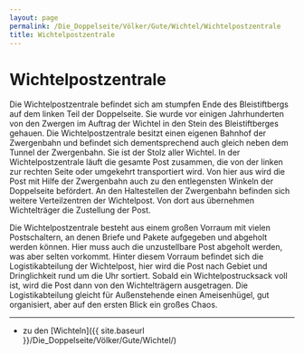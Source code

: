 ```yaml
---
layout: page
permalink: /Die_Doppelseite/Völker/Gute/Wichtel/Wichtelpostzentrale
title: Wichtelpostzentrale
---
```


# Wichtelpostzentrale

Die Wichtelpostzentrale befindet sich am stumpfen Ende des Bleistiftbergs auf dem linken Teil der Doppelseite. Sie wurde vor einigen Jahrhunderten von den Zwergen im Auftrag der Wichtel in den Stein des Bleistiftberges gehauen. Die Wichtelpostzentrale besitzt einen eigenen Bahnhof der Zwergenbahn und befindet sich dementsprechend auch gleich neben dem Tunnel der Zwergenbahn. Sie ist der Stolz aller Wichtel. In der Wichtelpostzentrale läuft die gesamte Post zusammen, die von der linken zur rechten Seite oder umgekehrt transportiert wird. Von hier aus wird die Post mit Hilfe der Zwergenbahn auch zu den entlegensten Winkeln der Doppelseite befördert. An den Haltestellen der Zwergenbahn befinden sich weitere Verteilzentren der Wichtelpost. Von dort aus übernehmen Wichtelträger die Zustellung der Post.

Die Wichtelpostzentrale besteht aus einem großen Vorraum mit vielen Postschaltern, an denen Briefe und Pakete aufgegeben und abgeholt werden können. Hier muss auch die unzustellbare Post abgeholt werden, was aber selten vorkommt. Hinter diesem Vorraum befindet sich die Logistikabteilung der Wichtelpost, hier wird die Post nach Gebiet und Dringlichkeit rund um die Uhr sortiert. Sobald ein Wichtelpostrucksack voll ist, wird die Post dann von den Wichtelträgern ausgetragen. Die Logistikabteilung gleicht für Außenstehende einen Ameisenhügel, gut organisiert, aber auf den ersten Blick ein großes Chaos.


***
- zu den [Wichteln]({{ site.baseurl }}/Die_Doppelseite/Völker/Gute/Wichtel/)

